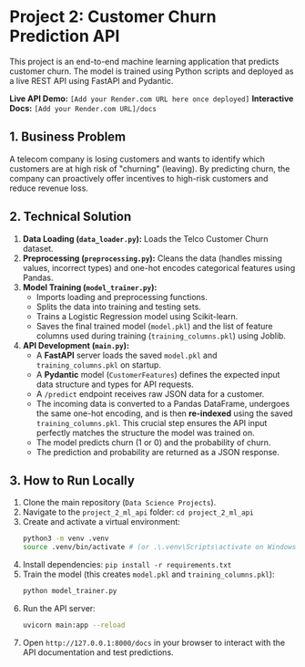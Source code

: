 # Project 2: Customer Churn Prediction API

This project is an end-to-end machine learning application that predicts customer churn. The model is trained using Python scripts and deployed as a live REST API using FastAPI and Pydantic.

**Live API Demo:** `[Add your Render.com URL here once deployed]`
**Interactive Docs:** `[Add your Render.com URL]/docs`

## 1. Business Problem
A telecom company is losing customers and wants to identify which customers are at high risk of "churning" (leaving). By predicting churn, the company can proactively offer incentives to high-risk customers and reduce revenue loss.

## 2. Technical Solution
1.  **Data Loading (`data_loader.py`):** Loads the Telco Customer Churn dataset.
2.  **Preprocessing (`preprocessing.py`):** Cleans the data (handles missing values, incorrect types) and one-hot encodes categorical features using Pandas.
3.  **Model Training (`model_trainer.py`):**
    * Imports loading and preprocessing functions.
    * Splits the data into training and testing sets.
    * Trains a Logistic Regression model using Scikit-learn.
    * Saves the final trained model (`model.pkl`) and the list of feature columns used during training (`training_columns.pkl`) using Joblib.
4.  **API Development (`main.py`):**
    * A **FastAPI** server loads the saved `model.pkl` and `training_columns.pkl` on startup.
    * A **Pydantic** model (`CustomerFeatures`) defines the expected input data structure and types for API requests.
    * A `/predict` endpoint receives raw JSON data for a customer.
    * The incoming data is converted to a Pandas DataFrame, undergoes the same one-hot encoding, and is then **re-indexed** using the saved `training_columns.pkl`. This crucial step ensures the API input perfectly matches the structure the model was trained on.
    * The model predicts churn (1 or 0) and the probability of churn.
    * The prediction and probability are returned as a JSON response.

## 3. How to Run Locally
1.  Clone the main repository (`Data Science Projects`).
2.  Navigate to the `project_2_ml_api` folder: `cd project_2_ml_api`
3.  Create and activate a virtual environment:
    ```bash
    python3 -m venv .venv
    source .venv/bin/activate # (or .\.venv\Scripts\activate on Windows)
    ```
4.  Install dependencies: `pip install -r requirements.txt`
5.  Train the model (this creates `model.pkl` and `training_columns.pkl`):
    ```bash
    python model_trainer.py
    ```
6.  Run the API server:
    ```bash
    uvicorn main:app --reload
    ```
7.  Open `http://127.0.0.1:8000/docs` in your browser to interact with the API documentation and test predictions.